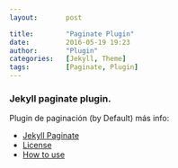```yaml
---
layout:       post

title:        "Paginate Plugin"
date:         2016-05-19 19:23
author:       "Plugin"
categories:   [Jekyll, Theme]
tags:         [Paginate, Plugin]
---
```


### Jekyll paginate plugin.

Plugin de paginación (by Default) más info:

* [Jekyll Paginate](https://github.com/jekyll/jekyll-paginate)
* [License](https://github.com/jekyll/jekyll-paginate/blob/master/LICENSE.txt)
* [How to use](https://jekyllrb.com/docs/pagination/)
